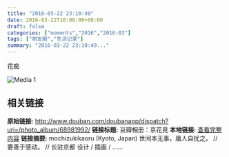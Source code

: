 ```yaml
---
title: "2016-03-22 23:10:49"
date: 2016-03-22T10:00:00+08:00
draft: false
categories: ["moments","2016","2016-03"]
tags: ["朋友圈","生活记录"]
summary: "2016-03-22 23:10:49..."
---
```


花痴

![Media 1](/Moments/photos/2016-03-22/201603222310490.jpg)

## 相关链接

**原始链接:** http://www.douban.com/doubanapp/dispatch?uri=/photo_album/68981992/
**链接标题:** 豆瓣相册：京花見
**本地链接:** [查看完整内容](/link_content/2016/03/2016-03-22/link_content/)
**链接摘要:** mochizukikaoru
        (Kyoto, Japan)
    世间本无事，庸人自扰之。 // 要善于感动。 // 长驻京都 设计 / 插画 / ......

